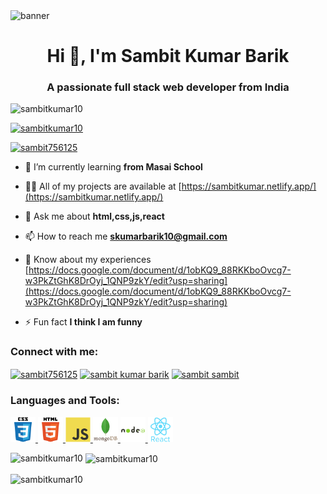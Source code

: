 <img src="https://avatars.githubusercontent.com/u/100463831?v=4" alt="banner" />
<h1 align="center">Hi 👋, I'm Sambit Kumar Barik</h1>
<h3 align="center">A passionate full stack web developer from India</h3>

<p align="left"> <img src="https://komarev.com/ghpvc/?username=sambitkumar10&label=Profile%20views&color=0e75b6&style=flat" alt="sambitkumar10" /> </p>

<p align="left"> <a href="https://github.com/ryo-ma/github-profile-trophy"><img src="https://github-profile-trophy.vercel.app/?username=sambitkumar10" alt="sambitkumar10" /></a> </p>

<p align="left"> <a href="https://twitter.com/sambit756125" target="blank"><img src="https://img.shields.io/twitter/follow/sambit756125?logo=twitter&style=for-the-badge" alt="sambit756125" /></a> </p>

- 🌱 I’m currently learning **from Masai School**

- 👨‍💻 All of my projects are available at [https://sambitkumar.netlify.app/](https://sambitkumar.netlify.app/)

- 💬 Ask me about **html,css,js,react**

- 📫 How to reach me **skumarbarik10@gmail.com**

- 📄 Know about my experiences [https://docs.google.com/document/d/1obKQ9_88RKKboOvcg7-w3PkZtGhK8DrOyj_1QNP9zkY/edit?usp=sharing](https://docs.google.com/document/d/1obKQ9_88RKKboOvcg7-w3PkZtGhK8DrOyj_1QNP9zkY/edit?usp=sharing)

- ⚡ Fun fact **I think I am funny**

<h3 align="left">Connect with me:</h3>
<p align="left">
<a href="https://twitter.com/sambit756125" target="blank"><img align="center" src="https://raw.githubusercontent.com/rahuldkjain/github-profile-readme-generator/master/src/images/icons/Social/twitter.svg" alt="sambit756125" height="30" width="40" /></a>
<a href="https://linkedin.com/in/sambit kumar barik" target="blank"><img align="center" src="https://raw.githubusercontent.com/rahuldkjain/github-profile-readme-generator/master/src/images/icons/Social/linked-in-alt.svg" alt="sambit kumar barik" height="30" width="40" /></a>
<a href="https://fb.com/sambit sambit" target="blank"><img align="center" src="https://raw.githubusercontent.com/rahuldkjain/github-profile-readme-generator/master/src/images/icons/Social/facebook.svg" alt="sambit sambit" height="30" width="40" /></a>
</p>

<h3 align="left">Languages and Tools:</h3>
<p align="left"> <a href="https://www.w3schools.com/css/" target="_blank" rel="noreferrer"> <img src="https://raw.githubusercontent.com/devicons/devicon/master/icons/css3/css3-original-wordmark.svg" alt="css3" width="40" height="40"/> </a> <a href="https://www.w3.org/html/" target="_blank" rel="noreferrer"> <img src="https://raw.githubusercontent.com/devicons/devicon/master/icons/html5/html5-original-wordmark.svg" alt="html5" width="40" height="40"/> </a> <a href="https://developer.mozilla.org/en-US/docs/Web/JavaScript" target="_blank" rel="noreferrer"> <img src="https://raw.githubusercontent.com/devicons/devicon/master/icons/javascript/javascript-original.svg" alt="javascript" width="40" height="40"/> </a> <a href="https://www.mongodb.com/" target="_blank" rel="noreferrer"> <img src="https://raw.githubusercontent.com/devicons/devicon/master/icons/mongodb/mongodb-original-wordmark.svg" alt="mongodb" width="40" height="40"/> </a> <a href="https://nodejs.org" target="_blank" rel="noreferrer"> <img src="https://raw.githubusercontent.com/devicons/devicon/master/icons/nodejs/nodejs-original-wordmark.svg" alt="nodejs" width="40" height="40"/> </a> <a href="https://reactjs.org/" target="_blank" rel="noreferrer"> <img src="https://raw.githubusercontent.com/devicons/devicon/master/icons/react/react-original-wordmark.svg" alt="react" width="40" height="40"/> </a> </p>

<p><img align="left" src="https://github-readme-stats.vercel.app/api/top-langs?username=sambitkumar10&show_icons=true&locale=en&layout=compact" alt="sambitkumar10" /></p>

<p>&nbsp;<img align="center" src="https://github-readme-stats.vercel.app/api?username=sambitkumar10&show_icons=true&locale=en" alt="sambitkumar10" /></p>

<p><img align="center" src="https://github-readme-streak-stats.herokuapp.com/?user=sambitkumar10&" alt="sambitkumar10" /></p>
